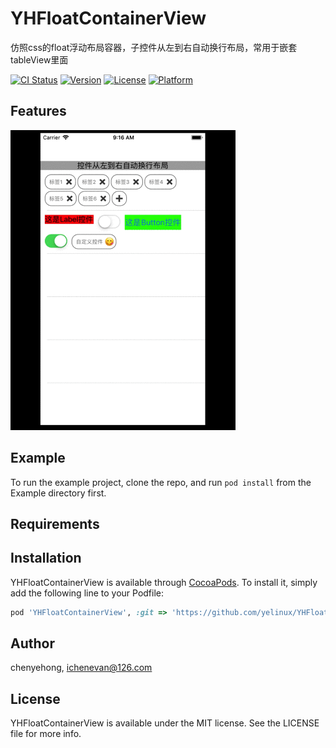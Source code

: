 # YHFloatContainerView
仿照css的float浮动布局容器，子控件从左到右自动换行布局，常用于嵌套tableView里面

[![CI Status](https://img.shields.io/travis/chenyehong/YHFloatContainerView.svg?style=flat)](https://travis-ci.org/chenyehong/YHFloatContainerView)
[![Version](https://img.shields.io/cocoapods/v/YHFloatContainerView.svg?style=flat)](https://cocoapods.org/pods/YHFloatContainerView)
[![License](https://img.shields.io/cocoapods/l/YHFloatContainerView.svg?style=flat)](https://cocoapods.org/pods/YHFloatContainerView)
[![Platform](https://img.shields.io/cocoapods/p/YHFloatContainerView.svg?style=flat)](https://cocoapods.org/pods/YHFloatContainerView)

## Features
![示例](./preview/preview.gif)

## Example

To run the example project, clone the repo, and run `pod install` from the Example directory first.

## Requirements

## Installation

YHFloatContainerView is available through [CocoaPods](https://cocoapods.org). To install
it, simply add the following line to your Podfile:

```ruby
pod 'YHFloatContainerView', :git => 'https://github.com/yelinux/YHFloatContainerView.git'
```

## Author

chenyehong, ichenevan@126.com

## License

YHFloatContainerView is available under the MIT license. See the LICENSE file for more info.

